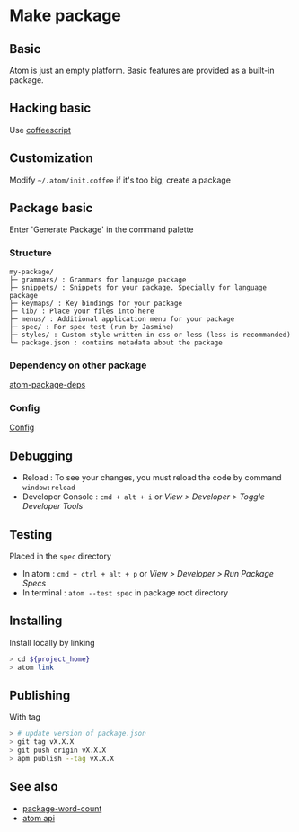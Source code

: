 # Make package

## Basic

Atom is just an empty platform. Basic features are provided as a built-in package.

## Hacking basic

Use [coffeescript](https://coffeescript.org/)

## Customization

Modify `~/.atom/init.coffee` if it's too big, create a package

## Package basic

Enter 'Generate Package' in the command palette

### Structure

```text
my-package/
├─ grammars/ : Grammars for language package
├─ snippets/ : Snippets for your package. Specially for language package
├─ keymaps/ : Key bindings for your package
├─ lib/ : Place your files into here
├─ menus/ : Additional application menu for your package
├─ spec/ : For spec test (run by Jasmine)
├─ styles/ : Custom style written in css or less (less is recommanded)
└─ package.json : contains metadata about the package
```

### Dependency on other package

[atom-package-deps](https://www.npmjs.com/package/atom-package-deps)

### Config

[Config](https://atom.io/docs/api/lastet/Config)

## Debugging

* Reload            : To see your changes, you must reload the code by command `window:reload`
* Developer Console : `cmd + alt + i` or _View > Developer > Toggle Developer Tools_

## Testing

Placed in the `spec` directory

* In atom     : `cmd + ctrl + alt + p` or _View > Developer > Run Package Specs_
* In terminal : `atom --test spec` in package root directory

## Installing

Install locally by linking

```sh
> cd ${project_home}
> atom link
```

## Publishing

With tag

```sh
> # update version of package.json
> git tag vX.X.X
> git push origin vX.X.X
> apm publish --tag vX.X.X
```

## See also

* [package-word-count](https://flight-manual.atom.io/hacking-atom/sections/package-word-count/)
* [atom api](https://atom.io/docs/api/v1.34.0/AtomEnvironment)
